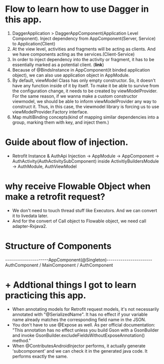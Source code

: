 # Flow to learn how to use Dagger in this app. <In Progress>

1. DaggerApplication > DaggerAppComponent(Application Level Component). Inject dependency from AppComponent(Server, Service) to Application(Client)
2. At the view level, activities and fragments will be acting as clients. And we have components acting as the services.(Client-Service)
3. In order to inject dependency into the activity or fragment, it has to be essentially marked as a potential client. (**link**)
4. Because of @BindsInstance in AppComponent(it binded application object), we can also use application object in AppModule. 
5. By default, viewModel Class has only empty constructor. So, it doesn't have any function inside of it by itself. To make it be able to survive from the configuration change, it needs to be created by viewModelProvider. For the same reason, if we wanna make a custom constructor viewmodel, we should be able to inform viewModelProvider any way to construct it. Thus, in this case, the viewmodel library is forcing us to use viewModelProvider.Factory interface.
6. Map multiBinding concepts(kind of mapping similar dependencies into a group, marking them with key, and inject them.)  


# Guide about flow of injection.
* Retrofit Instance & AuthApi Injection -> AppModule -> AppComponent -> AuthActivity(AuthActivitySubComponent) inside ActivitiyBuildersModule -> AuthModule, AuthViewModel

# why receive Flowable Object when make a retrofit request?
* We don't need to touch thread stuff like Executors. And we can convert it to livedata later.
* And for the convert of Call object to Flowable object, we need call adapter-Rxjava2.

# Structure of Components

----------------------AppComponent(@Singleton)-----------------------
AuthComponent       /      MainComponent        /       AuthComponent

# + Addtional things I got to learn practicing this app.
* When annotating models for Retrofit request models, it's not necessarily annotated with "@SerializedName". It has no effect if your variable name already matches the corresponding field name in the JSON.
* You don't have to use @Expose as well. As per official documentation: "This annotation has no effect unless you build Gson with a GsonBuilder and invoke GsonBuilder.excludeFieldsWithoutExposeAnnotation() method."
* When @ContributesAndroidInjector performs, it actually generate 'subcomponent' and we can check it in the generated java code. It performs exactly the same.
